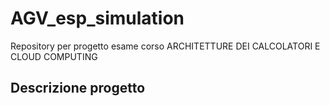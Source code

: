 # AGV_esp_simulation
Repository per progetto esame corso ARCHITETTURE DEI CALCOLATORI E CLOUD COMPUTING

## Descrizione progetto

